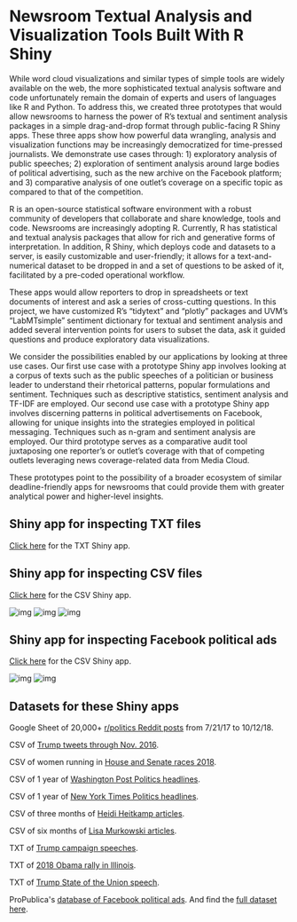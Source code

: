 # Newsroom Textual Analysis and Visualization Tools Built With R Shiny

While word cloud visualizations and similar types of simple tools are widely available on the web, the more sophisticated textual analysis software and code unfortunately remain the domain of experts and users of languages like R and Python. To address this, we created three prototypes that would allow newsrooms to harness the power of R’s textual and sentiment analysis packages in a simple drag-and-drop format through public-facing R Shiny apps. These three apps show how powerful data wrangling, analysis and visualization functions may be increasingly democratized for time-pressed journalists. We demonstrate use cases through: 1) exploratory analysis of public speeches; 2) exploration of sentiment analysis around large bodies of political advertising, such as the new archive on the Facebook platform; and 3) comparative analysis of one outlet’s coverage on a specific topic as compared to that of the competition.

R is an open-source statistical software environment with a robust community of developers that collaborate and share knowledge, tools and code. Newsrooms are increasingly adopting R. Currently, R has statistical and textual analysis packages that allow for rich and generative forms of interpretation. In addition, R Shiny, which deploys code and datasets to a server, is easily customizable and user-friendly; it allows for a text-and-numerical dataset to be dropped in and a set of questions to be asked of it, facilitated by a pre-coded operational workflow.

These apps would allow reporters to drop in spreadsheets or text documents of interest and ask a series of cross-cutting questions. In this project, we have customized R’s “tidytext” and “plotly” packages and UVM’s “LabMTsimple” sentiment dictionary for textual and sentiment analysis and added several intervention points for users to subset the data, ask it guided questions and produce exploratory data visualizations.

We consider the possibilities enabled by our applications by looking at three use cases. Our first use case with a prototype Shiny app involves looking at a corpus of texts such as the public speeches of a politician or business leader to understand their rhetorical patterns, popular formulations and sentiment. Techniques such as descriptive statistics, sentiment analysis and TF-IDF are employed. Our second use case with a prototype Shiny app involves discerning patterns in political advertisements on Facebook, allowing for unique insights into the strategies employed in political messaging. Techniques such as n-gram and sentiment analysis are employed. Our third prototype serves as a comparative audit tool juxtaposing one reporter’s or outlet’s coverage with that of competing outlets leveraging news coverage-related data from Media Cloud.

These prototypes point to the possibility of a broader ecosystem of similar deadline-friendly apps for newsrooms that could provide them with greater analytical power and higher-level insights.

## Shiny app for inspecting TXT files

[Click here](https://storybench.shinyapps.io/textanalysis/) for the TXT Shiny app.

## Shiny app for inspecting CSV files

[Click here](https://storybench.shinyapps.io/csvanalysis/) for the CSV Shiny app.

![img](https://raw.githubusercontent.com/aleszu/textanalysis-shiny/master/shiny/csvanalysis-1.png)
![img](https://raw.githubusercontent.com/aleszu/textanalysis-shiny/master/shiny/csvanalysis-2.png)
![img](https://raw.githubusercontent.com/aleszu/textanalysis-shiny/master/shiny/csvanalysis-3.png)

## Shiny app for inspecting Facebook political ads

[Click here](https://storybench.shinyapps.io/facebook/) for the CSV Shiny app.

![img](https://raw.githubusercontent.com/aleszu/textanalysis-shiny/master/shiny/fbads-1.png)
![img](https://raw.githubusercontent.com/aleszu/textanalysis-shiny/master/shiny/fbads-2.png)

## Datasets for these Shiny apps

Google Sheet of 20,000+ [r/politics Reddit posts](https://docs.google.com/spreadsheets/d/1fYFpJuyR8neCHh8NAkr90n_HSU08bjca6xW531WFMYU/edit?usp=sharing) from 7/21/17 to 10/12/18. 

CSV of [Trump tweets through Nov. 2016](https://raw.githubusercontent.com/aleszu/textanalysis-shiny/master/trumptweets-nov16.csv).

CSV of women running in [House and Senate races 2018](https://raw.githubusercontent.com/aleszu/textanalysis-shiny/master/women_running.csv).

CSV of 1 year of [Washington Post Politics headlines](https://raw.githubusercontent.com/aleszu/textanalysis-shiny/master/wapo-articles.csv). 

CSV of 1 year of [New York Times Politics headlines](https://raw.githubusercontent.com/aleszu/textanalysis-shiny/master/nyt-articles.csv).

CSV of three months of [Heidi Heitkamp articles](https://raw.githubusercontent.com/aleszu/textanalysis-shiny/master/Heitkamp-articles-3-months.csv).

CSV of six months of [Lisa Murkowski articles](https://raw.githubusercontent.com/aleszu/textanalysis-shiny/master/murkowski.csv).

TXT of [Trump campaign speeches](https://raw.githubusercontent.com/aleszu/textanalysis-shiny/master/trumpspeeches.txt).

TXT of [2018 Obama rally in Illinois](https://raw.githubusercontent.com/aleszu/textanalysis-shiny/master/obama-rally-2018.txt).

TXT of [Trump State of the Union speech](https://raw.githubusercontent.com/aleszu/textanalysis-shiny/master/trump_state_union_2018.txt).

ProPublica's [database of Facebook political ads](https://projects.propublica.org/facebook-ads/). And find the [full dataset here](https://www.propublica.org/datastore/dataset/political-advertisements-from-facebook). 




